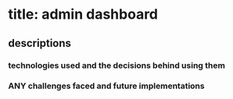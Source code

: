 # title: admin dashboard


## descriptions 

### technologies used and the decisions behind using them

### ANY challenges faced and future implementations

